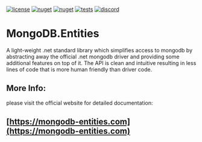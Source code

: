 [![license](https://img.shields.io/github/license/dj-nitehawk/MongoDB.Entities?color=blue&label=license&logo=Github&style=flat-square)](https://github.com/dj-nitehawk/MongoDB.Entities/blob/master/README.md) [![nuget](https://img.shields.io/nuget/v/MongoDB.Entities?label=version&logo=NuGet&style=flat-square)](https://www.nuget.org/packages/MongoDB.Entities) [![nuget](https://img.shields.io/nuget/dt/MongoDB.Entities?color=blue&label=downloads&logo=NuGet&style=flat-square)](https://www.nuget.org/packages/MongoDB.Entities) [![tests](https://img.shields.io/azure-devops/tests/RyanGunner/MongoDB%20Entities/1?color=blue&label=tests&logo=Azure%20DevOps&style=flat-square)](https://dev.azure.com/RyanGunner/MongoDB%20Entities/_build/latest?definitionId=1) [![discord](https://img.shields.io/discord/768493765995921449?color=blue&label=discord&logo=discord&logoColor=white&style=flat-square)](https://discord.com/invite/CM5mw2G)


# MongoDB.Entities
A light-weight .net standard library which simplifies access to mongodb by abstracting away the official .net mongodb driver and providing some additional features on top of it. The API is clean and intuitive resulting in less lines of code that is more human friendly than driver code.

## More Info:
please visit the official website for detailed documentation:
## [https://mongodb-entities.com](https://mongodb-entities.com)
